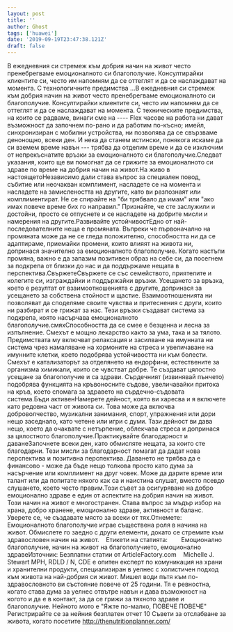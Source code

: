 ```yaml
---
layout: post
title: ''
author: Ghost
tags: ['huawei']
date: '2019-09-19T23:47:38.121Z'
draft: false
---
```


В ежедневния си стремеж към добрия начин на живот често пренебрегваме емоционалното си благополучие. Консултирайки клиентите си, често им напомням да се оттеглят и да се наслаждават на момента. С технологичните предимства ...В ежедневния си стремеж към добрия начин на живот често пренебрегваме емоционалното си благополучие. Консултирайки клиентите си, често им напомням да се оттеглят и да се наслаждават на момента. С техническите предимства, на които се радваме, винаги сме на ---- Flex часове на работа ни дават възможност да започнем по-рано и да работим по-късно; имейл, синхронизиран с мобилни устройства, ни позволява да се свързваме денонощно, всеки ден. И нека да станем истински, понякога искаме да си вземем време навън --- трябва да отделим време и да се изключим от непрекъснатите връзки за емоционалното си благополучие.Следват указания, които ще ви помогнат да се грижите за емоционалното си здраве по време на добрия начин на живот.На живо в настоящетоНезависимо дали става въпрос за специален повод, събитие или неочакван комплимент, насладете се на момента и насладете на замислеността на другите, като ви разпознаят или комплиментират. Не се спирайте на "би трябвало да имам" или "ако имах повече време бих го направил." Признайте, че сте заслужили и достойни, просто се отпуснете и се насладете на добрите мисли и намерения на другите.Развивайте устойчивостЕдно от най-последователните неща е промяната. Въпреки че първоначално на промяната може да не се гледа положително, способността ни да се адаптираме, приемайки промени, които влияят на живота ни, допринася значително за емоционалното благополучие. Когато настъпи промяна, важно е да запазим позитивен образ на себе си, да посегнем за подкрепа от близки до нас и да поддържаме нещата в перспектива.СвържетеСвържете се със семейството, приятелите и колегите си, изграждайки и поддържайки връзки. Усещането за връзка, което е резултат от взаимоотношенията с другите, допринася за усещането за собствена стойност и щастие. Взаимоотношенията ни позволяват да споделяме своите чувства и притеснения с други, които ни разбират и се грижат за нас. Тези връзки създават система за подкрепа, която насърчава емоционалното благополучие.смяхСпособността да се смее е безценна и лесна за изпълнение. Смехът е мощно лекарство както за ума, така и за тялото. Предимствата му включват релаксация и засилване на имунната ни система чрез намаляване на хормоните на стреса и увеличаване на имунните клетки, което подобрява устойчивостта ни към болести. Смехът е катализаторът за отделянето на ендорфини, естествените за организма химикали, които се чувстват добре. Те създават цялостно усещане за благополучие и са здрави. Сърдечният (извинявай пънчето) подобрява функцията на кръвоносните съдове, увеличавайки притока на кръв, което спомага за здравето на сърдечно-съдовата система.Бъди активенНамерете дейност, която ви харесва и я включете като редовна част от живота си. Това може да включва доброволчество, музикални занимания, спорт, упражнения или дори нещо заседнало, като четене или игри с думи. Тази дейност ви дава нещо, което да очаквате с нетърпение, облекчава стреса и допринася за цялостното благополучие.Практикувайте благодарност и даванеЗапочнете всеки ден, като обмисляте нещата, за които сте благодарни. Тези мисли за благодарност помагат да дадат нова перспектива и позитивна перспектива. Даването не трябва да е финансово - може да бъде нещо толкова просто като дума за насърчение или комплимент на друг човек. Може да дарите време или талант или да попитате някого как са и наистина слушат, вместо псевдо слушането, което често правим.Този съвет за осигуряване на добро емоционално здраве е един от аспектите на добрия начин на живот. Този начин на живот е многостранен. Става въпрос за мъдър избор на храна, добро хранене, емоционално здраве, активност и баланс. Уверете се, че създавате място за всеки от тях.Отнемете: Емоционалното благополучие играе съществена роля в начина на живот. Обмислете го заедно с други елементи, докато се стремите към здравословен начин на живот.    Етикети на статията:        Емоционално благополучие, начин на живот на благополучието, емоционално здравеИзточник: Безплатни статии от ArticleFactory.com    Michelle J. Stewart MPH, RDLD / N, CDE е опитен експерт по комуникация на храни и хранителни продукти, специализиран в уелнес с холистичен подход към живота на най-добрия си живот. Мишел води пътя към по-здравословното ви състояние повече от 25 години. Тя е ревностна, когато става дума за уелнес отвътре навън и дава възможност на когото и да е в контакт, за да се грижи за тяхното здраве и благополучие. Нейното мото е "Яжте по-малко, ПОВЕЧЕ ПОВЕЧЕ" Регистрирайте се за нейния безплатен отчет 10 Съвети за отслабване за живота, когато посетите http://thenutritionplanner.com/
